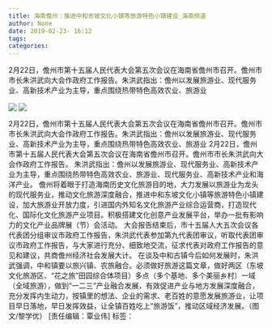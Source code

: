 ```yaml
---
title: 海南儋州：推进中和东坡文化小镇等旅游特色小镇建设_海南频道
author: None
date: 2019-02-23- 16:12
tags: 
categories: 
---
```

2月22日，儋州市第十五届人民代表大会第五次会议在海南省儋州市召开。儋州市市长朱洪武向大会作政府工作报告。朱洪武指出：儋州以发展旅游业、现代服务业、高新技术产业为主导，重点围绕热带特色高效农业、旅游业
<!-- more -->
                
<img align="center" border="0" src="http://p3.ifengimg.com/cmpp/2019/02/23/16/6d5b1b25-4495-4576-b232-1465d7659a34_size91_w555_h416.jpg" />
                
<img align="center" border="0" src="http://p2.ifengimg.com/a/2016/0810/204c433878d5cf9size1_w16_h16.png" />
                
            
2月22日，儋州市第十五届人民代表大会第五次会议在海南省儋州市召开。儋州市市长朱洪武向大会作政府工作报告。朱洪武指出：儋州以发展旅游业、现代服务业、高新技术产业为主导，重点围绕热带特色高效农业、旅游业
2月22日，儋州市第十五届人民代表大会第五次会议在海南省儋州市召开。儋州市市长朱洪武向大会作政府工作报告。
朱洪武指出：儋州以发展旅游业、现代服务业、高新技术产业为主导，重点围绕热带特色高效农业、旅游业、现代服务业、高新技术产业和海洋产业。
儋州将着眼于打造海南历史文化旅游目的地，大力发展以旅游业为龙头的现代服务业，推动文化旅游深度融合，推进中和东坡文化小镇等旅游特色小镇建设，加大旅游业开放力度，引进国内外知名文化旅游产业综合运营商，打造现代化、国际化文化旅游产业项目。积极搭建文化创意产业发展平台，举办一批有影响力的文化产业品牌展（节）会活动。
大会报告结束后，市十五届人大五次会议各代表团分组审议市政府工作报告，朱洪武代表参加第九代表团审议，听取代表团审议市政府工作报告，与大家进行充分、细致地交流，征求代表对政府工作报告的意见和建议，共商儋州经济社会发展大计。
在谈及中和古镇今后如何发展时，朱洪武强调，中和镇要以旅兴镇、农旅融合。必须做好旅游这篇文章，做好两区（东坡文化旅游区、“花之旅”田园综合体项目）多点（多个基地、多个美丽乡村）一域（全域旅游），做到“一二三”产业融合发展，有效促进产业与地方发展深度融合，充分发挥内生动力，按镇里的想法、企业的需求、老百姓的意愿发展旅游业，让项目早日落地，早日发挥效益，让全镇百姓吃上“旅游饭”，推动区域经济发展。（图文/黎学优）
[责任编辑：覃业伟]
标签：
 
             
